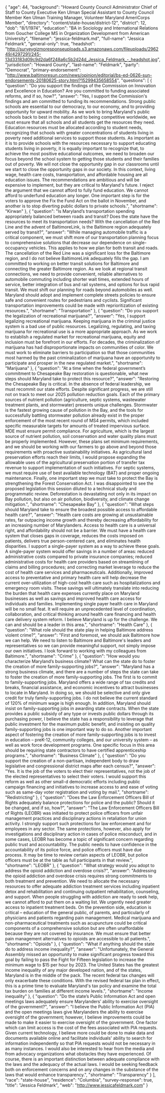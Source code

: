 {
  "age": 44,
  "background": "Howard County Council Administrator Chief of Staff to County Executive Ken Ulman Special Assistant to County Council Member Ken Ulman Training Manager, Volunteer Maryland AmeriCorps Member",
  "directory": "content/state-house/district-12",
  "district": 12,
  "dob": "8/1/1974",
  "education": "BA in Sociology and International Relations from Goucher College MS in Organization Development from American University",
  "filename": "jessica-feldmark.md",
  "full-name": "Jessica Feldmark",
  "general-only": true,
  "headshot": "http://surveygizmoresponseuploads.s3.amazonaws.com/fileuploads/296249/4297291/245-13d33183d09c9d2da6f248a6c5b2d24d_Jessica_Feldmark_-_headshot.jpg",
  "jurisdiction": "Howard County",
  "last-name": "Feldmark",
  "party": "Democrat",
  "primary-endorsement": "http://www.baltimoresun.com/news/opinion/editorial/bs-ed-0626-sun-endorsements-20180625-story.html?15299435658554",
  "questions": [
    {
      "question": "Do you support the findings of the Commission on Innovation and Excellence in Education? Are you committed to funding associated reforms, and if so, how?",
      "answer": "Yes, I support the Commission's findings and am committed to funding its recommendations. Strong public schools are essential to our democracy, to our economy, and to providing opportunity for upward mobility. As we work to bring Maryland's public schools back to best in the nation and to being competitive worldwide, we must ensure that all schools and all students get the resources they need. Education resources must be allocated according to student needs, recognizing that schools with greater concentrations of students living in poverty need additional services to support those students. As important as it is to provide schools with the resources necessary to support educating students living in poverty, it is equally important to recognize that, to achieve the most positive educational outcomes, we need to broaden our focus beyond the school system to getting those students and their families out of poverty. We will not close the opportunity gap in our classrooms until we start to close the opportunity gaps in our society. In this context, living wage, health care costs, transportation, and affordable housing are all education issues. The recommendations are ambitious and will be expensive to implement, but they are critical to Maryland's future. I reject the argument that we cannot afford to fully fund education. We cannot afford to underfund education any longer. One important step is for the voters to approve the Fix the Fund Act on the ballot in November, and another is to stop diverting public dollars to private schools.",
      "shortname": "Kirwan"
    },
    {
      "question": "Is Maryland’s transportation spending appropriately balanced between roads and transit? Does the state have the resources to meet its transportation needs? With the cancellation of the Red Line and the advent of BaltimoreLink, is the Baltimore region adequately served by transit?",
      "answer": "While managing automobile traffic is a critical component, we must shift more of our transportation planning focus to comprehensive solutions that decrease our dependence on single-occupancy vehicles. This applies to how we plan for both transit and roads. The cancellation of the Red Line was a significant loss for the Baltimore region, and I do not believe BaltimoreLink adequately fills the gap. I am committed to working on better transit solutions for Baltimore and connecting the greater Baltimore region. As we look at regional transit connections, we need to provide convenient, reliable alternatives to automobile commuting including shorter wait times, extended hours of service, better integration of bus and rail systems, and options for bus rapid transit. We must shift our planning for roads beyond automobiles as well. Maryland should adopt and implement complete streets policies to ensure safe and convenient routes for pedestrians and cyclists. Significant transportation improvements could be made with reprioritization of existing resources.",
      "shortname": "Transportation"
    },
    {
      "question": "Do you support the legalization of recreational marijuana?",
      "answer": "Yes, I support legalizing recreational marijuana. Keeping marijuana in the criminal justice system is a bad use of public resources. Legalizing, regulating, and taxing marijuana for recreational use is a more appropriate approach. As we work to establish a regulated market for recreational marijuana, equity and inclusion must be forefront in our efforts. For decades, the criminalization of marijuana has had disproportionate impacts on communities of color. We must work to eliminate barriers to participation so that those communities most harmed by the past criminalization of marijuana have an opportunity to participate and prosper in the new regulated market.",
      "shortname": "Marijuana"
    },
    {
      "question": "At a time when the federal government’s commitment to Chesapeake Bay restoration is questionable, what new steps should Maryland take to protect this resource?",
      "answer": "Restoring the Chesapeake Bay is critical. In the absence of federal leadership, we must recommit our state efforts. Despite significant progress, we are still not on track to meet our 2025 pollution reduction goals. Each of the primary sources of nutrient pollution (agriculture, septic systems, wastewater treatment plants, and stormwater) presents unique challenges. Stormwater is the fastest growing cause of pollution in the Bay, and the tools for successfully battling stormwater pollution already exist in the proper enforcement of the most recent round of MS4 permits, which included specific measurable targets for amounts of treated impervious surface. MDE must ensure permit compliance. For agriculture, which is the largest source of nutrient pollution, soil conservation and water quality plans must be properly implemented. However, these plans set minimum requirements, and we should be working with our farmers to go above and beyond those requirements with proactive sustainability initiatives. As agricultural land preservation efforts reach their limits, I would propose expanding the allowable uses of the agricultural preservation portion of transfer tax revenue to support implementation of such initiatives. For septic systems, we must require use of best available technology (BAT) and proper ongoing maintenance. Finally, one important step we must take to protect the Bay is strengthening the Forest Conservation Act. I was disappointed to see the proposed legislation this session diluted to a technical study and programmatic review. Deforestation is devastating not only in its impact on Bay pollution, but also on air pollution, biodiversity, and climate change mitigation.",
      "shortname": "Chesapeake Bay"
    },
    {
      "question": "What steps should Maryland take to ensure the broadest possible access to affordable health care?",
      "answer": "Health care costs are growing at unsustainable rates, far outpacing income growth and thereby decreasing affordability for an increasing number of Marylanders. Access to health care is a universal right, and affordability should not be a barrier. We must have a health care system that closes gaps in coverage, reduces the costs imposed on patients, delivers true person-centered care, and eliminates health disparities. I support a single-payer system as a way to achieve these goals. A single-payer system would offer savings in a number of areas: reduced administrative costs compared to private insurance companies; reduced administrative costs for health care providers based on streamlining of claims and billing procedures; and correcting market leverage to reduce the cost of health care services and pharmaceuticals. Additionally, improved access to preventative and primary health care will help decrease the current over-utilization of high-cost health care such as hospitalizations and emergency room visits. These savings will ultimately translate into reducing the burden that health care expenses currently place on Maryland businesses as well as savings and improved health care access for individuals and families. Implementing single payer health care in Maryland will be no small feat. It will require an unprecedented level of coordination, collaboration, and critical thinking around health care financing and health care delivery system reform. I believe Maryland is up for the challenge. We can and should be a leader in this area.",
      "shortname": "Health Care"
    },
    {
      "question": "What role should the state play in helping Baltimore address violent crime?",
      "answer": "First and foremost, we should ask Baltimore how we can help. We need to listen to Baltimore and Baltimore's leaders and representatives so we can provide meaningful support, not simply impose our own initiatives. I look forward to working with my colleagues from Baltimore.",
      "shortname": "Crime"
    },
    {
      "question": "How would you characterize Maryland’s business climate? What can the state do to foster the creation of more family-supporting jobs?",
      "answer": "Maryland has a strong business climate, and there are a number of steps the state can take to foster the creation of more family-supporting jobs. The first is to commit to family-supporting jobs. Maryland offers a wide range of tax credits and breaks, financial assistance, and economic incentives to attract businesses to locate in Maryland. In doing so, we should be selective and only give credit for truly family-supporting jobs. I do not believe the current standard of 120% of minimum wage is high enough. In addition, Maryland should insist on family-supporting jobs in awarding state contracts. When the state provides a public subsidy of any type or invests public dollars through its purchasing power, I believe the state has a responsibility to leverage that public investment for the maximum public benefit, and insisting on quality family-supporting jobs is one important way to do so. Another important aspect of fostering the creation of more family-supporting jobs is to invest in education – preK-12, community colleges, and our university system – as well as work force development programs. One specific focus in this area should be requiring state contractors to have certified apprenticeship programs.",
      "shortname": "Business Climate"
    },
    {
      "question": "Do you support the creation of a non-partisan, independent body to draw legislative and congressional district maps after each census?",
      "answer": "Yes. It is the job of the voters to elect their representatives, not the job of the elected representatives to select their voters. I would support this reform as well as other small-d democratic efforts including public campaign financing and initiatives to increase access to and ease of voting such as same-day voter registration and voting by mail.",
      "shortname": "Redistricting"
    },
    {
      "question": "Does the Law Enforcement Officers Bill of Rights adequately balance protections for police and the public? Should it be changed, and if so, how?",
      "answer": "The Law Enforcement Officers Bill of Rights (LEOBR) was initiated to protect police officers from unfair management practices and disciplinary actions in retaliation for union activity. I strongly support such protections for law enforcement and for employees in any sector. The same protections, however, also apply for investigations and disciplinary action in cases of police misconduct, and in some cases, LEOBR has become a topic of significant concern regarding public trust and accountability. The public needs to have confidence in the accountability of its police force, and police officers must have due process. It may be time to review certain aspects of LEOBR, but police officers must be at the table as full participants in that review.",
      "shortname": "LEOBR"
    },
    {
      "question": "What strategy would you adopt to address the opioid addiction and overdose crisis?",
      "answer": "Addressing the opioid addiction and overdose crisis requires strong commitments to both treatment and prevention. We need to allocate the necessary resources to offer adequate addiction treatment services including inpatient detox and rehabilitation and continuing outpatient rehabilitation, counseling, and support. When people struggling with addiction are ready to seek help, we cannot afford to put them on a waiting list. We urgently need greater access to inpatient treatment beds. On the prevention side, education is critical – education of the general public, of parents, and particularly of physicians and patients regarding pain management. Medical marijuana and non-pharmaceutical treatments such as acupuncture could be critical components of a comprehensive solution but are often unaffordable because they are not covered by insurance. We must ensure that better pain management alternatives to opioids are accessible to all patients.",
      "shortname": "Opioids"
    },
    {
      "question": "What if anything should the state do to address income inequality?",
      "answer": "Unfortunately, the General Assembly missed an opportunity to make significant progress toward this goal by failing to pass the Fight for Fifteen legislation to increase the minimum wage to $15 per hour by 2023. The United States has the greatest income inequality of any major developed nation, and of the states, Maryland is in the middle of the pack. The recent federal tax changes will only exacerbate these conditions. With the revised federal tax plan in effect, this is a prime time to evaluate Maryland's tax policy and examine the total tax burden on families at different income levels.",
      "shortname": "Income inequality"
    },
    {
      "question": "Do the state’s Public Information Act and open meetings laws adequately ensure Marylanders’ ability to exercise oversight of the government?",
      "answer": "I believe the Public Information Act (PIA) and the open meetings laws give Marylanders the ability to exercise oversight of the government; however, I believe improvements could be made to make it easier to exercise oversight of the government. One factor which can limit access is the cost of the fees associated with PIA requests. Given current technology, I believe more could be done to make data and documents available online and facilitate individuals' ability to search for information independently so that PIA requests would not be necessary in as many instances. I would also be interested to hear from the media and from advocacy organizations what obstacles they have experienced. Of course, there is an important distinction between adequate compliance with the laws and the adequacy of the actual laws. I would be seeking feedback both on enforcement concerns and on any changes in the substance of the laws that would enhance transparency.",
      "shortname": "Transparency"
    }
  ],
  "race": "state-house",
  "residence": "Columbia",
  "survey-response": true,
  "title": "Jessica Feldmark",
  "web": "http://www.jessicafeldmark.com"
}
